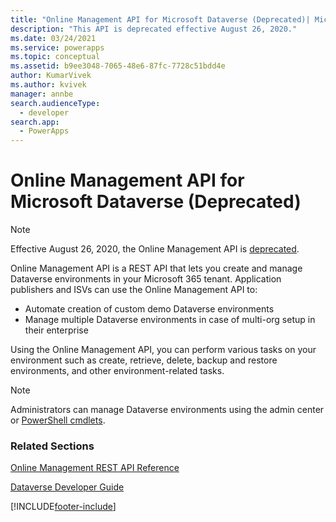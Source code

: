 ```yaml
---
title: "Online Management API for Microsoft Dataverse (Deprecated)| MicrosoftDocs"
description: "This API is deprecated effective August 26, 2020."
ms.date: 03/24/2021
ms.service: powerapps
ms.topic: conceptual
ms.assetid: b9ee3048-7065-48e6-87fc-7728c51bdd4e
author: KumarVivek
ms.author: kvivek
manager: annbe
search.audienceType: 
  - developer
search.app: 
  - PowerApps
---
```

# Online Management API for Microsoft Dataverse (Deprecated)

> [!NOTE]
> Effective August 26, 2020, the Online Management API is [deprecated](/power-platform/important-changes-coming#online-management-api-powershell-module-and-rest-api-are-deprecated).

Online Management API is a REST API that lets you create and manage Dataverse environments in your Microsoft 365 tenant. Application publishers and ISVs can use the Online Management API to:

-  Automate creation of custom demo Dataverse environments
-  Manage multiple Dataverse environments in case of multi-org setup in their enterprise 

Using the Online Management API, you can perform various tasks on your environment such as create, retrieve, delete, backup and restore environments, and other environment-related tasks.

> [!NOTE]
> Administrators can manage Dataverse environments using the admin center or [PowerShell cmdlets](/powershell/dynamics365/customer-engagement/overview#get-started-using-the-microsoftxrmonlinemanagementapi-module).
  
### Related Sections

[Online Management REST API Reference](/rest/api/admin.services.crm.dynamics.com)

[Dataverse Developer Guide](../overview.md)

[!INCLUDE[footer-include](../../../includes/footer-banner.md)]
